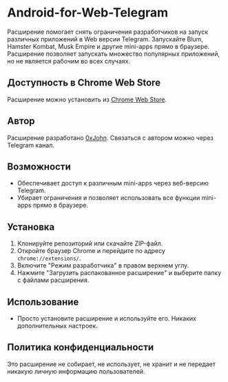 # Android-for-Web-Telegram
Расширение помогает снять ограничения разработчиков на запуск различных приложений в Web версии Telegram. Запускайте Blum, Hamster Kombat, Musk Empire и другие mini-apps прямо в браузере. Расширение позволяет запускать множество популярных приложений, но не является рабочим во всех случаях. 

## Доступность в Chrome Web Store

Расширение можно установить из [Chrome Web Store](https://chromewebstore.google.com/detail/android-for-web-telegram/jcgjgeepdhcgghmnalgnhiladhingahb).

## Автор

Расширение разработано [0xJohn](https://t.me/x_0xJohn). Связаться с автором можно через Telegram канал.

## Возможности

- Обеспечивает доступ к различным mini-apps через веб-версию Telegram.
- Убирает ограничения и позволяет использовать все функции mini-apps прямо в браузере.

## Установка

1. Клонируйте репозиторий или скачайте ZIP-файл.
2. Откройте браузер Chrome и перейдите по адресу `chrome://extensions/`.
3. Включите "Режим разработчика" в правом верхнем углу.
4. Нажмите "Загрузить распакованное расширение" и выберите папку с файлами расширения.

## Использование

- Просто установите расширение и используйте его. Никаких дополнительных настроек.

## Политика конфиденциальности

Это расширение не собирает, не использует, не хранит и не передает никакую личную информацию пользователей.



